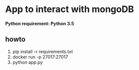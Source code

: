 # App to interact with mongoDB
#### Python requirement: Python 3.5

## howto 
1. pip install -r requirements.txt
2. docker run -p 27017:27017
3. python app.py
